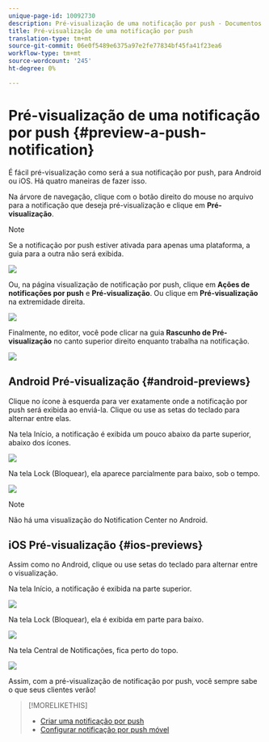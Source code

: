 ```yaml
---
unique-page-id: 10092730
description: Pré-visualização de uma notificação por push - Documentos do Marketing - Documentação do produto
title: Pré-visualização de uma notificação por push
translation-type: tm+mt
source-git-commit: 06e0f5489e6375a97e2fe77834bf45fa41f23ea6
workflow-type: tm+mt
source-wordcount: '245'
ht-degree: 0%

---
```



# Pré-visualização de uma notificação por push {#preview-a-push-notification}

É fácil pré-visualização como será a sua notificação por push, para Android ou iOS. Há quatro maneiras de fazer isso.

Na árvore de navegação, clique com o botão direito do mouse no arquivo para a notificação que deseja pré-visualização e clique em **Pré-visualização**.

>[!NOTE]
>
>Se a notificação por push estiver ativada para apenas uma plataforma, a guia para a outra não será exibida.

![](assets/image2015-9-4-9-3a52-3a27.png)

Ou, na página visualização de notificação por push, clique em **Ações de notificações por push** e **Pré-visualização**. Ou clique em **Pré-visualização** na extremidade direita.

![](assets/image2015-9-4-10-3a53-3a28.png)

Finalmente, no editor, você pode clicar na guia **Rascunho de Pré-visualização** no canto superior direito enquanto trabalha na notificação.

![](assets/image2015-9-14-15-3a55-3a26.png)

## Android Pré-visualização {#android-previews}

Clique no ícone à esquerda para ver exatamente onde a notificação por push será exibida ao enviá-la. Clique ou use as setas do teclado para alternar entre elas.

Na tela Início, a notificação é exibida um pouco abaixo da parte superior, abaixo dos ícones.

![](assets/image2015-9-17-16-3a57-3a0.png)

Na tela Lock (Bloquear), ela aparece parcialmente para baixo, sob o tempo.

![](assets/image2015-9-17-16-3a58-3a47.png)

>[!NOTE]
>
>Não há uma visualização do Notification Center no Android.

## iOS Pré-visualização {#ios-previews}

Assim como no Android, clique ou use setas do teclado para alternar entre o visualização.

Na tela Início, a notificação é exibida na parte superior.

![](assets/image2015-9-17-17-3a0-3a28.png)

Na tela Lock (Bloquear), ela é exibida em parte para baixo.

![](assets/image2015-9-17-17-3a2-3a1.png)

Na tela Central de Notificações, fica perto do topo.

![](assets/image2015-9-17-17-3a3-3a15.png)

Assim, com a pré-visualização de notificação por push, você sempre sabe o que seus clientes verão!

>[!MORELIKETHIS]
>
>* [Criar uma notificação por push](/help/marketo/product-docs/mobile-marketing/push-notifications/create-a-push-notification.md)
>* [Configurar notificação por push móvel](/help/marketo/product-docs/mobile-marketing/push-notifications/configure-mobile-push-notification.md)

